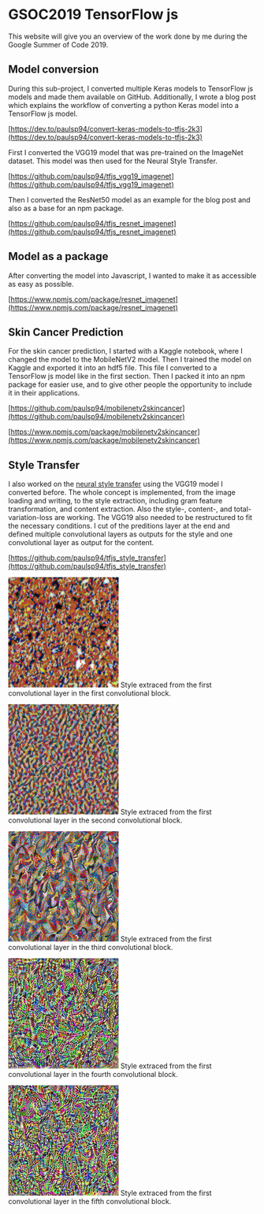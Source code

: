 # GSOC2019 TensorFlow js

This website will give you an overview of the work done by me during the Google Summer of Code 2019.

## Model conversion

During this sub-project, I converted multiple Keras models to TensorFlow js models and made them available on GitHub.
Additionally, I wrote a blog post which explains the workflow of converting a python Keras model into a TensorFlow js model.

[https://dev.to/paulsp94/convert-keras-models-to-tfjs-2k3](https://dev.to/paulsp94/convert-keras-models-to-tfjs-2k3)

First I converted the VGG19 model that was pre-trained on the ImageNet dataset. 
This model was then used for the Neural Style Transfer.

[https://github.com/paulsp94/tfjs_vgg19_imagenet](https://github.com/paulsp94/tfjs_vgg19_imagenet)

Then I converted the ResNet50 model as an example for the blog post and also as a base for an npm package.

[https://github.com/paulsp94/tfjs_resnet_imagenet](https://github.com/paulsp94/tfjs_resnet_imagenet)

## Model as a package

After converting the model into Javascript, I wanted to make it as accessible as easy as possible.

[https://www.npmjs.com/package/resnet_imagenet](https://www.npmjs.com/package/resnet_imagenet)

## Skin Cancer Prediction

For the skin cancer prediction, I started with a Kaggle notebook, where I changed the model to the MobileNetV2 model.
Then I trained the model on Kaggle and exported it into an hdf5 file. 
This file I converted to a TensorFlow js model like in the first section.
Then I packed it into an npm package for easier use, and to give other people the opportunity to include it in their applications.

[https://github.com/paulsp94/mobilenetv2skincancer](https://github.com/paulsp94/mobilenetv2skincancer)

[https://www.npmjs.com/package/mobilenetv2skincancer](https://www.npmjs.com/package/mobilenetv2skincancer)

## Style Transfer

I also worked on the [neural style transfer](https://arxiv.org/pdf/1508.06576.pdf) using the VGG19 model I converted before.
The whole concept is implemented, from the image loading and writing, to the style extraction, including gram feature transformation, and content extraction. Also the style-, content-, and total-variation-loss are working. The VGG19 also needed to be restructured to fit the necessary conditions. I cut of the preditions layer at the end and defined multiple convolutional layers as outputs for the style and one convolutional layer as output for the content.

[https://github.com/paulsp94/tfjs_style_transfer](https://github.com/paulsp94/tfjs_style_transfer)

![alt text](./assets/styleTransfer/500_39807.625_style1.png "block1_conv1")
Style extraced from the first convolutional layer in the first convolutional block.

![alt text](./assets/styleTransfer/500_58900656_style2.png "block2_conv1")
Style extraced from the first convolutional layer in the second convolutional block.

![alt text](./assets/styleTransfer/500_29894260_style3.png "block3_conv1")
Style extraced from the first convolutional layer in the third convolutional block.

![alt text](./assets/styleTransfer/500_2514929.5_style4.png "block4_conv1")
Style extraced from the first convolutional layer in the fourth convolutional block.

![alt text](./assets/styleTransfer/500_82911.734375_style5.png "block5_conv1")
Style extraced from the first convolutional layer in the fifth convolutional block.

